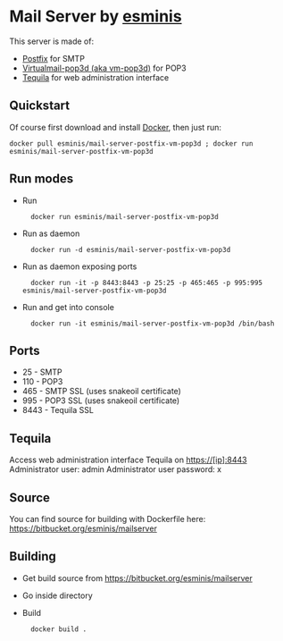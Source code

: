 Mail Server by [esminis](http://esminis.com)
============================================

This server is made of:

* [Postfix](http://www.postfix.org/) for SMTP
* [Virtualmail-pop3d (aka vm-pop3d)](http://www.reedmedia.net/software/virtualmail-pop3d/) for POP3
* [Tequila](http://www.loomsday.co.nz/development?id=tequila) for web administration interface

Quickstart
----------

Of course first download and install [Docker](https://docker.com/), then just run:

    docker pull esminis/mail-server-postfix-vm-pop3d ; docker run esminis/mail-server-postfix-vm-pop3d

Run modes
---------
* Run 

        docker run esminis/mail-server-postfix-vm-pop3d

* Run as daemon

        docker run -d esminis/mail-server-postfix-vm-pop3d

* Run as daemon exposing ports

        docker run -it -p 8443:8443 -p 25:25 -p 465:465 -p 995:995 esminis/mail-server-postfix-vm-pop3d

* Run and get into console

        docker run -it esminis/mail-server-postfix-vm-pop3d /bin/bash

Ports
-----

* 25 - SMTP
* 110 - POP3
* 465 - SMTP SSL (uses snakeoil certificate)
* 995 - POP3 SSL (uses snakeoil certificate)
* 8443 - Tequila SSL

Tequila
-------

Access web administration interface Tequila on [https://[ip]:8443](https://[ip]:8443)
Administrator user: admin
Administrator user password: x

Source
------

You can find source for building with Dockerfile here: https://bitbucket.org/esminis/mailserver

Building
--------

* Get build source from https://bitbucket.org/esminis/mailserver
* Go inside directory
* Build

        docker build .
